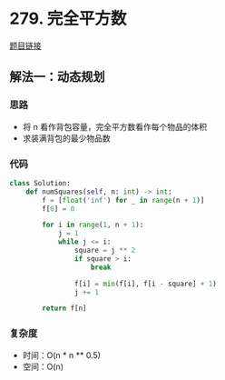 # 279. 完全平方数

[题目链接](https://leetcode.cn/problems/perfect-squares/description/)

## 解法一：动态规划

### 思路

- 将 n 看作背包容量，完全平方数看作每个物品的体积
- 求装满背包的最少物品数

### 代码

```py
class Solution:
    def numSquares(self, n: int) -> int:
        f = [float('inf') for _ in range(n + 1)]
        f[0] = 0

        for i in range(1, n + 1):
            j = 1
            while j <= i:
                square = j ** 2
                if square > i:
                    break

                f[i] = min(f[i], f[i - square] + 1)
                j += 1

        return f[n]
```

### 复杂度

- 时间：O(n * n ** 0.5)
- 空间：O(n)
